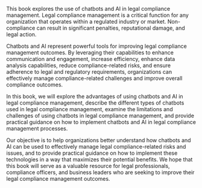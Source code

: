 
This book explores the use of chatbots and AI in legal compliance management. Legal compliance management is a critical function for any organization that operates within a regulated industry or market. Non-compliance can result in significant penalties, reputational damage, and legal action.

Chatbots and AI represent powerful tools for improving legal compliance management outcomes. By leveraging their capabilities to enhance communication and engagement, increase efficiency, enhance data analysis capabilities, reduce compliance-related risks, and ensure adherence to legal and regulatory requirements, organizations can effectively manage compliance-related challenges and improve overall compliance outcomes.

In this book, we will explore the advantages of using chatbots and AI in legal compliance management, describe the different types of chatbots used in legal compliance management, examine the limitations and challenges of using chatbots in legal compliance management, and provide practical guidance on how to implement chatbots and AI in legal compliance management processes.

Our objective is to help organizations better understand how chatbots and AI can be used to effectively manage legal compliance-related risks and issues, and to provide practical guidance on how to implement these technologies in a way that maximizes their potential benefits. We hope that this book will serve as a valuable resource for legal professionals, compliance officers, and business leaders who are seeking to improve their legal compliance management outcomes.
